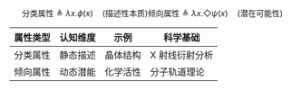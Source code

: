 
```math
\text{分类属性} \triangleq \lambda x.\phi(x) \quad \text{(描述性本质)}
\text{倾向属性} \triangleq \lambda x.\Diamond\psi(x) \quad \text{(潜在可能性)}
```

| 属性类型 | 认知维度 | 示例     | 科学基础       |
| -------- | -------- | -------- | -------------- |
| 分类属性 | 静态描述 | 晶体结构 | X 射线衍射分析 |
| 倾向属性 | 动态潜能 | 化学活性 | 分子轨道理论   |
